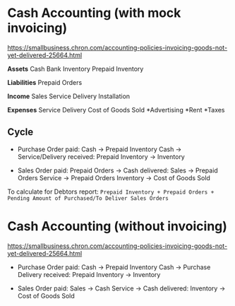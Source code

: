 # Cash Accounting (with mock invoicing)

https://smallbusiness.chron.com/accounting-policies-invoicing-goods-not-yet-delivered-25664.html

**Assets**
Cash
Bank
Inventory
Prepaid Inventory

**Liabilities**
Prepaid Orders

**Income**
Sales
Service
Delivery
Installation

**Expenses**
Service
Delivery
Cost of Goods Sold
*Advertising
*Rent
\*Taxes

## Cycle

-   Purchase Order
    paid: Cash -> Prepaid Inventory
    Cash -> Service/Delivery
    received: Prepaid Inventory -> Inventory

-   Sales Order
    paid: Prepaid Orders -> Cash
    delivered: Sales -> Prepaid Orders
    Service -> Prepaid Orders
    Inventory -> Cost of Goods Sold

To calculate for Debtors report:
`Prepaid Inventory + Prepaid Orders + Pending Amount of Purchased/To Deliver Sales Orders`

# Cash Accounting (without invoicing)

https://smallbusiness.chron.com/accounting-policies-invoicing-goods-not-yet-delivered-25664.html

-   Purchase Order
    paid: Cash -> Prepaid Inventory
    Cash -> Purchase Delivery
    received: Prepaid Inventory -> Inventory

-   Sales Order
    paid: Sales -> Cash
    Service -> Cash
    delivered: Inventory -> Cost of Goods Sold
